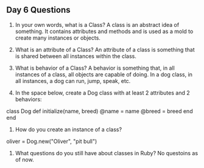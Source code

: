 ## Day 6 Questions

1. In your own words, what is a Class?
A class is an abstract idea of something. It contains attributes and methods and is used as a mold to create many instances or objects.

1. What is an attribute of a Class?
An attribute of a class is something that is shared between all instances within the class.

1. What is behavior of a Class?
A behavior is something that, in all instances of a class, all objects are capable of doing. In a dog class, in all instances, a dog can run, jump, speak, etc.

1. In the space below, create a Dog class with at least 2 attributes and 2 behaviors:


class Dog
  def initialize(name, breed)
    @name = name
    @breed = breed
  end
end


1. How do you create an instance of a class?


oliver = Dog.new("Oliver", "pit bull")


1. What questions do you still have about classes in Ruby?
No questoins as of now.
